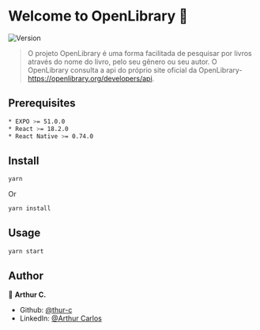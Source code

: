 # Welcome to OpenLibrary 👋
![Version](https://img.shields.io/badge/version-1.0.0-blue.svg?cacheSeconds=2592000)

> O projeto OpenLibrary é uma forma facilitada de pesquisar por livros através do nome do livro, pelo seu gênero ou seu autor. O OpenLibrary consulta a api do próprio site oficial da OpenLibrary- https://openlibrary.org/developers/api.

## Prerequisites

```sh
* EXPO >= 51.0.0
* React >= 18.2.0
* React Native >= 0.74.0
```

## Install

```sh
yarn
```
Or

```sh
yarn install
```

## Usage

```sh
yarn start
```

## Author

👤 **Arthur C.**

* Github: [@thur-c](https://github.com/thur-c)
* LinkedIn: [@Arthur Carlos](https://linkedin.com/in/arthur-carlos-66152a208)

